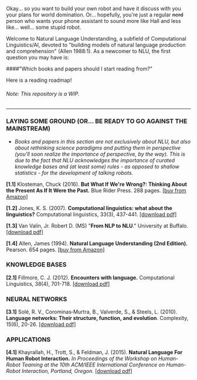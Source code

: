 Okay... so you want to build your own robot and have it discuss with you your plans for world domination. Or... hopefully, you're just a regular ~~nerd~~ person who wants your phone assistant to sound more like Hall and less like... well... some stupid robot.

Welcome to Natural Language Understanding, a subfield of Computational Linguistics/AI, devoted to "building models of natural language production and comprehension" (Allen 1988:1). As a newcomer to NLU, the first question you may have is:

####"Which books and papers should I start reading from?"

Here is a reading roadmap!

###### Note: This repository is a WIP.


---------------------------------------

### LAYING SOME GROUND (OR... BE READY TO GO AGAINST THE MAINSTREAM)

- *Books and papers in this section are not exclusively about NLU, but also about rethinking science paradigms and putting them in perspective (you'll soon realize the importance of perspective, by the way). This is due to the fact that NLU acknowledges the importance of curated knowledge bases and (at least some) rules - as opposed to shallow statistics - for the development of talking robots.*

**[1.1]** Klosteman, Chuck (2016). **But What If We're Wrong?: Thinking About the Present As If It Were the Past.** Blue Rider Press. 288 pages. [[buy from Amazon]](https://www.amazon.com/But-What-If-Were-Wrong/dp/0399184120)

**[1.2]** Jones, K. S. (2007). **Computational linguistics: what about the linguistics?** Computational linguistics, 33(3), 437-441. [[download pdf]](https://github.com/viridiano/Talking-to-Robots/blob/master/papers/jones_computational_linguistics_what_about_the_linguistics.pdf)

**[1.3]** Van Valin, Jr. Robert D. (MS) "**From NLP to NLU**." University at Buffalo. [[download pdf]](https://github.com/viridiano/Talking-To-Robots/blob/master/papers/Van_Valin_From_NLP_to_NLU.pdf)

**[1.4]** Allen, James (1994). **Natural Language Understanding (2nd Edition).** Pearson. 654 pages. [[buy from Amazon]](https://www.amazon.com/Natural-Language-Understanding-James-Allen/dp/0805303340)

### KNOWLEDGE BASES

**[2.1]** Fillmore, C. J. (2012). **Encounters with language.** Computational Linguistics, 38(4), 701-718. [[download pdf]](https://github.com/viridiano/Talking-to-Robots/blob/master/papers/fillmore_encounters_with_language.pdf)

### NEURAL NETWORKS

**[3.1]** Solé, R. V., Corominas‐Murtra, B., Valverde, S., & Steels, L. (2010). **Language networks: Their structure, function, and evolution**. Complexity, 15(6), 20-26. [[download pdf]](https://github.com/viridiano/Talking-To-Robots/blob/master/papers/Sole_Language_Networks_Their_Structure_Function_and_Evolution.pdf)

### APPLICATIONS

**[4.1]** Khayrallah, H., Trott, S., & Feldman, J. (2015). **Natural Language For Human Robot Interaction.** *In Proceedings of the Workshop on Human-Robot Teaming at the 10th ACM/IEEE International Conference on Human-Robot Interaction, Portland, Oregon.* [[download pdf]](https://github.com/viridiano/Talking-to-Robots/blob/master/papers/khayrallah_trott_feldman_natural_language_for_robot_human_interaction.pdf)
